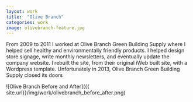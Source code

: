 ```yaml
---
layout: work
title:  "Olive Branch"
categories: work
image: olivebranch-feature.jpg
---
```


From 2009 to 2011 I worked at Olive Branch Green Building Supply where I helped sell healthy and environmentally friendly products. I helped design store signage, write monthly newsletters, and eventually update the company website. I rebuilt the site, from their original iWeb built site, with a Wordpress template. Unfortunately in 2013, Olive Branch Green Building Supply closed its doors

![Olive Branch Before and After]({{ site.url}}/img/work/olivebranch_before_after.png)